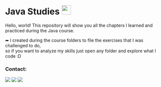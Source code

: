 # Java Studies <img src="https://cdn.jsdelivr.net/gh/devicons/devicon/icons/java/java-original.svg" width="30" height="30"/>
Hello, world! This repository will show you all the chapters I learned and practiced during the Java course. 
  
  ➥ I created during the course folders to file the exercises that I was challenged to do,     
   so if you want to analyze my skills just open any folder and explore what I code :D 

### Contact:

<div>
<a href="https://www.instagram.com/diofer/" target="_blank"><img src="https://img.shields.io/badge/-Instagram-%23E4405F?style=for-the-badge&logo=instagram&logoColor=white" target="_blank"></a>
<a href = "mailto:dioferteonilo@gmail.com"><img src="https://img.shields.io/badge/Gmail-D14836?style=for-the-badge&logo=gmail&logoColor=white" target="_blank"></a>
<a href="https://www.linkedin.com/in/dioferteonilo/" target="_blank"><img src="https://img.shields.io/badge/-LinkedIn-%230077B5?style=for-the-badge&logo=linkedin&logoColor=white" target="_blank"></a>   
</div>
